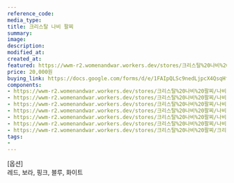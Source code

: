 ```yaml
---
reference_code:
media_type:
title: 크리스탈 나비 팔찌
summary:
image:
description:
modified_at:
created_at:
featured: https://wwm-r2.womenandwar.workers.dev/stores/크리스탈%20나비%20팔찌/나비크리레드장미팔찌.jpg
price: 20,000원
buying_link: https://docs.google.com/forms/d/e/1FAIpQLSc9nedLjpcX4QsqHfsDClSUvnY_z8JjKZMrkfDJmnqozNUliA/viewform
components:
- https://wwm-r2.womenandwar.workers.dev/stores/크리스탈%20나비%20팔찌/나비크리레드장미팔찌.jpg
- https://wwm-r2.womenandwar.workers.dev/stores/크리스탈%20나비%20팔찌/나비크리보라장미팔찌.jpg
- https://wwm-r2.womenandwar.workers.dev/stores/크리스탈%20나비%20팔찌/나비크리블랙장미팔찌.jpg
- https://wwm-r2.womenandwar.workers.dev/stores/크리스탈%20나비%20팔찌/나비크리블루장미팔찌.jpg
- https://wwm-r2.womenandwar.workers.dev/stores/크리스탈%20나비%20팔찌/나비크리핑크장미팔찌.jpg
- https://wwm-r2.womenandwar.workers.dev/stores/크리스탈%20나비%20팔찌/나비화이트장미팔찌.jpg
- https://wwm-r2.womenandwar.workers.dev/stores/크리스탈%20나비%20팔찌/크리나비장미모음.jpg
tags:
-
---
```

[옵션]\
레드, 보라, 핑크, 블루, 화이트
